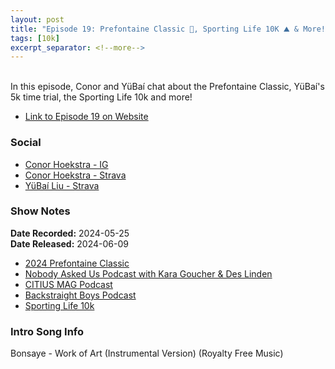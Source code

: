 ```yaml
---
layout: post
title: "Episode 19: Prefontaine Classic 🏃, Sporting Life 10K ⛰️ & More!"
tags: [10k]
excerpt_separator: <!--more-->
---
```


<div id="buzzsprout-player-15219415"></div><script src="https://www.buzzsprout.com/2138032/15219415-episode-19-prefontaine-classic-sporting-life-10k-more.js?container_id=buzzsprout-player-15219415&player=small" type="text/javascript" charset="utf-8"></script>

<br>In this episode, Conor and YüBaí chat about the Prefontaine Classic, YüBaí's 5k time trial, the Sporting Life 10k and more!

<!--more-->

* [Link to Episode 19 on Website](https://runforthefunofit.com/2024/06/09/Episode-19.html)

### Social
 
* [Conor Hoekstra - IG](https://www.instagram.com/conorhoekstra/)
* [Conor Hoekstra - Strava](https://www.strava.com/athletes/59373430)
* [YüBaí Liu - Strava](https://www.strava.com/athletes/102365031)

### Show Notes
 
**Date Recorded:** 2024-05-25 <br>
**Date Released:** 2024-06-09

* [2024 Prefontaine Classic](https://www.preclassic.com/)
* [Nobody Asked Us Podcast with Kara Goucher & Des Linden](https://open.spotify.com/show/68gjR5AX6S81rZCqCgYhCc)
* [CITIUS MAG Podcast](https://citiusmag.com/series/citius-mag-podcast)
* [Backstraight Boys Podcast](https://backstraightathletics.buzzsprout.com/)
* [Sporting Life 10k](https://sportstats.one/results/140346)

### Intro Song Info
 
Bonsaye - Work of Art (Instrumental Version) (Royalty Free Music)
